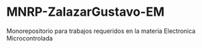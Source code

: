 # MNRP-ZalazarGustavo-EM
Monorepositorio para trabajos requeridos en la materia Electronica Microcontrolada
